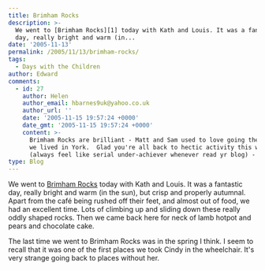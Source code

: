 ```yaml
---
title: Brimham Rocks
description: >-
  We went to [Brimham Rocks][1] today with Kath and Louis. It was a fantastic
  day, really bright and warm (in...
date: '2005-11-13'
permalink: /2005/11/13/brimham-rocks/
tags:
  - Days with the Children
author: Edward
comments:
  - id: 27
    author: Helen
    author_email: hbarnes9uk@yahoo.co.uk
    author_url: ''
    date: '2005-11-15 19:57:24 +0000'
    date_gmt: '2005-11-15 19:57:24 +0000'
    content: >-
      Brimham Rocks are brilliant - Matt and Sam used to love going there when
      we lived in York.  Glad you're all back to hectic activity this week
      (always feel like serial under-achiever whenever read yr blog) - take care
type: Blog
---
```


We went to [Brimham Rocks][1] today with Kath and Louis. It was a
fantastic day, really bright and warm (in the sun), but crisp and
properly autumnal. Apart from the café being rushed off their feet, and
almost out of food, we had an excellent time. Lots of climbing up and
sliding down these really oddly shaped rocks. Then we came back here for
neck of lamb hotpot and pears and chocolate cake.

The last time we went to Brimham Rocks was in the spring I think. I seem
to recall that it was one of the first places we took Cindy in the
wheelchair. It\'s very strange going back to places without her.



[1]: https://www.nationaltrust.org.uk/main/w-vh/w-visits/w-findaplace/w-brimhamrocks.htm
